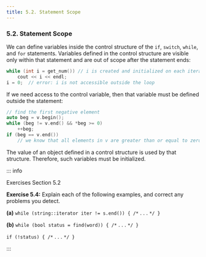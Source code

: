 ```yaml
---
title: 5.2. Statement Scope
---
```


<h3 id="filepos1244991">5.2. Statement Scope</h3>
<p>We can define variables inside the control structure of the <code>if</code>, <code>switch</code>, <code>while</code>, and <code>for</code> statements. Variables defined in the control structure are visible only within that statement and are out of scope after the statement ends:</p>

```c++
while (int i = get_num()) // i is created and initialized on each iteration
    cout << i << endl;
i = 0;  // error: i is not accessible outside the loop
```

<p>If we need access to the control variable, then that variable must be defined outside the statement:</p>

```c++
// find the first negative element
auto beg = v.begin();
while (beg != v.end() && *beg >= 0)
    ++beg;
if (beg == v.end())
    // we know that all elements in v are greater than or equal to zero
```

<p>The value of an object defined in a control structure is used by that structure. Therefore, such variables must be initialized.</p>

::: info
<p>Exercises Section 5.2</p>
<p><strong>Exercise 5.4:</strong> Explain each of the following examples, and correct any problems you detect.</p>
<p><strong>(a)</strong>
<code>while (string::iterator iter != s.end()) { /*</code>
. . .
<code>*/ }</code></p>
<p><strong>(b)</strong>
<code>while (bool status = find(word)) { /*</code>
. . .
<code>*/ }</code></p>
<p><code>if (!status) { /*</code>
. . .
<code>*/ }</code></p>
:::

